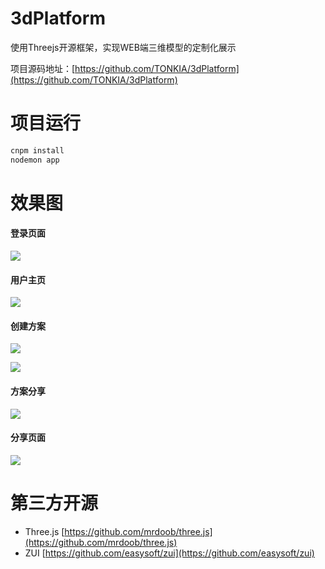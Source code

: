 # 3dPlatform

使用Threejs开源框架，实现WEB端三维模型的定制化展示

项目源码地址：[https://github.com/TONKIA/3dPlatform](https://github.com/TONKIA/3dPlatform)

# 项目运行

```bash
cnpm install
nodemon app
```

# 效果图

#### 登录页面

![](./readme.img/loginPage.png)

#### 用户主页

![](./readme.img/homePage.png)

#### 创建方案

![](./readme.img/create.png)

![](./readme.img/sidebar.png)

#### 方案分享

![](./readme.img/share.png)

#### 分享页面

![](./readme.img/sharePage.png)

# 第三方开源

- Three.js [https://github.com/mrdoob/three.js](https://github.com/mrdoob/three.js)
- ZUI [https://github.com/easysoft/zui](https://github.com/easysoft/zui)


